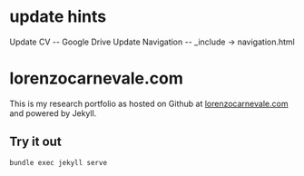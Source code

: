 # update hints
Update CV -- Google Drive
Update Navigation -- _include -> navigation.html


# lorenzocarnevale.com

This is my research portfolio as hosted on Github at [lorenzocarnevale.com](http://www.lorenzocarnevale.com) and powered by Jekyll.

## Try it out
```bash
bundle exec jekyll serve
```
